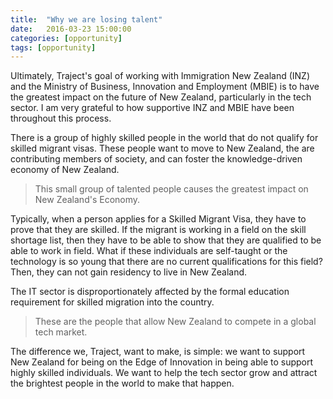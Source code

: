 ```yaml
---
title:  "Why we are losing talent"
date:   2016-03-23 15:00:00
categories: [opportunity]
tags: [opportunity]
---
```


Ultimately, Traject's goal of working with Immigration New Zealand (INZ) and the Ministry of Business, Innovation and Employment (MBIE) is to have the greatest impact on the future of New Zealand, particularly in the tech sector. I am very grateful to how supportive INZ and MBIE have been throughout this process.

There is a group of highly skilled people in the world that do not qualify for skilled migrant visas. These people want to move to New Zealand, the are contributing members of society, and can foster the knowledge-driven economy of New Zealand.

> This small group of talented people causes the greatest impact on New Zealand's Economy.

Typically, when a person applies for a Skilled Migrant Visa, they have to prove that they are skilled. If the migrant is working in a field on the skill shortage list, then they have to be able to show that they are qualified to be able to work in field. What if these individuals are self-taught or the technology is so young that there are no current qualifications for this field? Then, they can not gain residency to live in New Zealand.

The IT sector is disproportionately affected by the formal education requirement for skilled migration into the country.

>  These are the people that allow New Zealand to compete in a global tech market.

The difference we, Traject, want to make, is simple: we want to support New Zealand for being on the Edge of Innovation in being able to support highly skilled individuals. We want to help the tech sector grow and attract the brightest people in the world to make that happen.